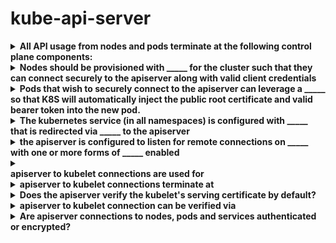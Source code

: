 # kube-api-server 

<details>
<summary>
<b>All API usage from nodes and pods terminate at the following control plane components:</b>
</summary>
<b>apiserver</b><div><div><hr><div>no other control plane components exposes remote services</div></div></div>
</details>

<details>
<summary>
<b>Nodes should be provisioned with _____ for the cluster such that they can connect securely to the apiserver along with valid client credentials</b>
</summary>
public root certificate
</details>

<details>
<summary>
<b>Pods that wish to securely connect to the apiserver can leverage a _____ so that K8S will automatically inject the public root certificate and valid bearer token into the new pod.</b>
</summary>
service account
</details>

<details>
<summary>
<b>The <b>kubernetes </b>service (in all namespaces) is configured with _____ that is redirected via _____ to the apiserver</b>
</summary>
a virtual IP address<div>
</div><div>kube-proxy</div>
</details>

<details>
<summary>
<b>the apiserver is configured to listen for remote connections on _____ with one or more forms of _____ enabled</b>
</summary>
a secure HTTPS port<div>
</div><div>client authentication</div>
</details>

<details>
<summary>
<b><div>apiserver to kubelet connections are used for</div></b>
</summary>
Fetching pod logs<div>
</div><div><b>kubectl attach</b>'ing into pods</div><div>
</div><div><b>kubectl port-forward</b>'ing into pods</div>
</details>

<details>
<summary>
<b>apiserver to kubelet connections terminate at</b>
</summary>
the kubelet's HTTPS endpoint
</details>

<details>
<summary>
<b>Does the <b>apiserver</b> verify the <b>kubelet's</b> serving certificate by default?</b>
</summary>
No<div>-----</div><div>The connection is subject to MITM attacks by default</div>
</details>

<details>
<summary>
<b>apiserver to kubelet connection can be verified via</b>
</summary>
<div>SSH tunneling</div><div>
</div><div>OR&nbsp;</div><div>
</div><b>apiserver --kubelet-certificate-authority</b>
</details>

<details>
<summary>
<b>Are <b>apiserver</b>&nbsp;connections to <b>nodes, pods and services</b>&nbsp;authenticated or encrypted?</b>
</summary>
No :(<div>
</div><div>They can be run over HTTPS but will not validate the certificate</div>
</details>


